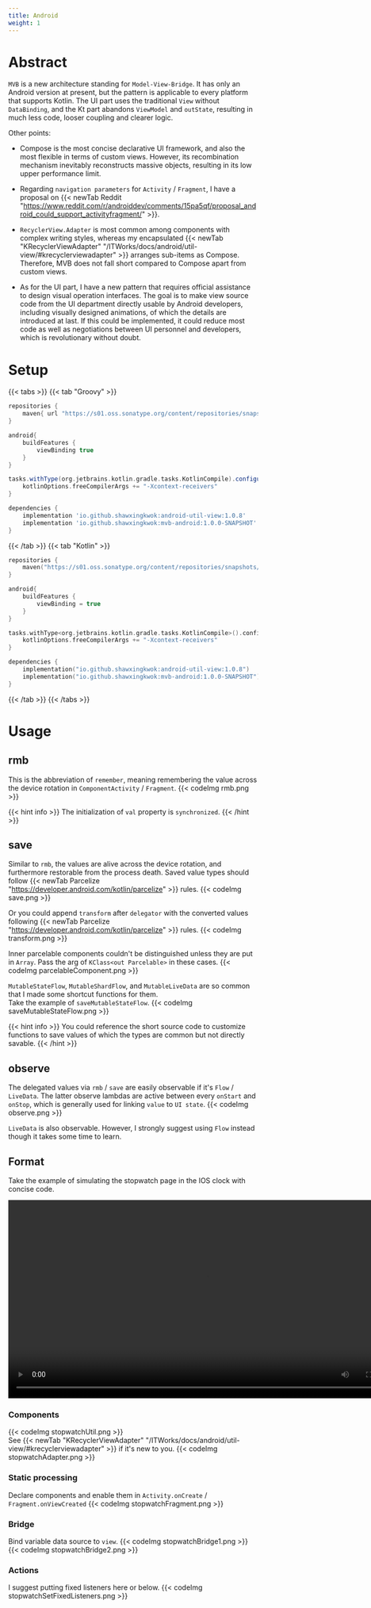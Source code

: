 ```yaml
---
title: Android
weight: 1
---
```


# Abstract
`MVB` is a new architecture standing for `Model-View-Bridge`. It has only an Android version at present, 
but the pattern is applicable to every platform that supports Kotlin. The UI part uses the traditional `View` without 
`DataBinding`, and the Kt part abandons `ViewModel` and `outState`, resulting in much less code, looser coupling and 
clearer logic.

Other points:
- Compose is the most concise declarative UI framework, and also the most flexible in terms of custom views. However, 
its recombination mechanism inevitably reconstructs massive objects, resulting in its low upper performance limit.

- Regarding `navigation parameters` for `Activity` / `Fragment`, I have a proposal on 
{{< newTab Reddit "https://www.reddit.com/r/androiddev/comments/15pa5qf/proposal_android_could_support_activityfragment/" >}}.

- `RecyclerView.Adapter` is most common among components with complex writing styles, whereas my encapsulated 
{{< newTab "KRecyclerViewAdapter" "/ITWorks/docs/android/util-view/#krecyclerviewadapter" >}} arranges sub-items as Compose. 
Therefore, MVB does not fall short compared to Compose apart from custom views. 

- As for the UI part, I have a new pattern that requires official assistance to design visual operation interfaces. 
The goal is to make view source code from the UI department directly usable by Android developers, including visually 
designed animations, of which the details are introduced at last. If this could be implemented, it could reduce most code 
as well as negotiations between UI personnel and developers, which is revolutionary without doubt.

# Setup
{{< tabs >}}
{{< tab "Groovy" >}}
```groovy
repositories {
    maven{ url "https://s01.oss.sonatype.org/content/repositories/snapshots/" }
}
```

```groovy
android{
    buildFeatures {
        viewBinding true
    }
}

tasks.withType(org.jetbrains.kotlin.gradle.tasks.KotlinCompile).configureEach{
    kotlinOptions.freeCompilerArgs += "-Xcontext-receivers"
}

dependencies {
    implementation 'io.github.shawxingkwok:android-util-view:1.0.8'
    implementation 'io.github.shawxingkwok:mvb-android:1.0.0-SNAPSHOT'
}
```
{{< /tab >}}
{{< tab "Kotlin" >}}
```kotlin
repositories {
    maven("https://s01.oss.sonatype.org/content/repositories/snapshots/")
}
```

```kotlin
android{
    buildFeatures {
        viewBinding = true
    }
}

tasks.withType<org.jetbrains.kotlin.gradle.tasks.KotlinCompile>().configureEach {
    kotlinOptions.freeCompilerArgs += "-Xcontext-receivers"
}

dependencies {
    implementation("io.github.shawxingkwok:android-util-view:1.0.8")
    implementation("io.github.shawxingkwok:mvb-android:1.0.0-SNAPSHOT")
}
```
{{< /tab >}}
{{< /tabs >}}

# Usage
## rmb
This is the abbreviation of `remember`, meaning remembering the value across the device rotation in 
`ComponentActivity` / `Fragment`. 
{{< codeImg rmb.png >}}

{{< hint info >}}
The initialization of `val` property is `synchronized`. 
{{< /hint >}}

## save
Similar to `rmb`, the values are alive across the device rotation, and furthermore restorable from the process death. 
Saved value types should follow {{< newTab Parcelize "https://developer.android.com/kotlin/parcelize" >}} rules.
{{< codeImg save.png >}}

Or you could append `transform` after `delegator` with the converted values following {{< newTab Parcelize "https://developer.android.com/kotlin/parcelize" >}} rules.
{{< codeImg transform.png >}}

Inner parcelable components couldn't be distinguished unless they are put in `Array`. Pass the arg of 
`KClass<out Parcelable>` in these cases.
{{< codeImg parcelableComponent.png >}}

`MutableStateFlow`, `MutableShardFlow`, and `MutableLiveData` are so common that I made some shortcut functions for 
them.
<br>Take the example of `saveMutableStateFlow`. 
{{< codeImg saveMutableStateFlow.png >}} 

{{< hint info >}}
You could reference the short source code to customize functions to save values of which the types are common but not 
directly savable.
{{< /hint >}}

## observe
The delegated values via `rmb` / `save` are easily observable if it's `Flow` / `LiveData`. The latter observe lambdas 
are active between every `onStart` and `onStop`, which is generally used for linking `value` to `UI state`.
{{< codeImg observe.png >}}

`LiveData` is also observable. However, I strongly suggest using `Flow` instead though it takes some time to learn.    

## Format  
Take the example of simulating the stopwatch page in the IOS clock with concise code. 

<video height="400" controls>
  <source src="stopwatch.mov" type="video/mp4">
</video>

### Components
{{< codeImg stopwatchUtil.png >}}
<br> See {{< newTab "KRecyclerViewAdapter" "/ITWorks/docs/android/util-view/#krecyclerviewadapter" >}} if it's new to you.
{{< codeImg stopwatchAdapter.png >}}

### Static processing
Declare components and enable them in `Activity.onCreate` / `Fragment.onViewCreated` 
{{< codeImg stopwatchFragment.png >}}

### Bridge
Bind variable data source to `view`. 
{{< codeImg stopwatchBridge1.png >}}
{{< codeImg stopwatchBridge2.png >}}

### Actions
I suggest putting fixed listeners here or below.
{{< codeImg stopwatchSetFixedListeners.png >}}